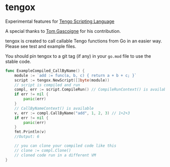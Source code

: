 # tengox
Experimental features for [Tengo Scripting Language](https://github.com/d5/tengo)

A special thanks to [Tom Gascoigne](https://github.com/tgascoigne) for his contribution.

tengox is created to call callable Tengo functions from Go in an easier way.
Please see test and example files.

You should pin tengox to a git tag (if any) in your `go.mod` file to use the stable code.

```go
func ExampleCompiled_CallByName() {
	module := `add := func(a, b, c) { return a + b + c; }`
	script := tengox.NewScript([]byte(module))
	// script is compiled and run
	compl, err := script.CompileRun() // CompileRunContext() is available
	if err != nil {
		panic(err)
	}
	// CallByNameContext() is available
	v, err := compl.CallByName("add", 1, 2, 3) // 1+2+3
	if err != nil {
		panic(err)
	}
	fmt.Println(v)
	//Output: 6

	// you can clone your compiled code like this
	// clone := compl.Clone()
	// cloned code run in a different VM
}
```
